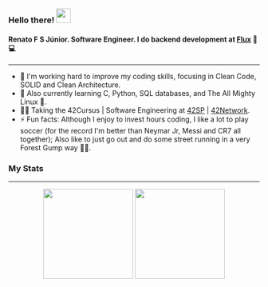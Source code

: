 ### Hello there! <img src="https://media.giphy.com/media/hvRJCLFzcasrR4ia7z/giphy.gif" width="29px">

#### Renato F S Júnior. Software Engineer. I do backend development at [Flux](https://flux.com.br) 🧱💻
---

- 🔭 I'm working hard to improve my coding skills, focusing in Clean Code, SOLID and Clean Architecture. 
- 🌱 Also currently learning C, Python, SQL databases, and The All Mighty Linux 🐧.
- 🧑‍🎓 Taking the 42Cursus | Software Engineering at [42SP](https://www.42sp.org.br) | [42Network](https://42.fr/en/network-42/).
- ⚡ Fun facts: Although I enjoy to invest hours coding, I like a lot to play soccer (for the record I'm better than Neymar Jr, Messi and CR7 all together); Also like to just go out and do some street running in a very Forest Gump way 🏃‍♂️.

### My Stats
---

<div align="Center">
  <img height="180em" src="https://github-readme-stats.vercel.app/api?username=r-fsantos&show_icons=true&theme=dracula&include_all_commits=true&count_private=true"/>
  <img height="180em" src="https://github-readme-stats.vercel.app/api/top-langs/?username=r-fsantos&layout=compact&langs_count=7&theme=dracula"/>
</div>
